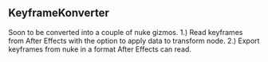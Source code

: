 KeyframeKonverter
--

Soon to be converted into a couple of nuke gizmos.
    1.) Read keyframes from After Effects with the option to apply data to transform node.
    2.) Export keyframes from nuke in a format After Effects can read.
